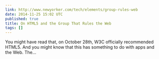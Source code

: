 ```yaml
---
link: http://www.newyorker.com/tech/elements/group-rules-web
date: 2014-11-25 15:02 UTC
published: true
title: On HTML5 and the Group That Rules the Web
tags: []
---
```


You might have read that, on October 28th, W3C officially recommended HTML5. And you might know that this has something to do with apps and the Web. The…
